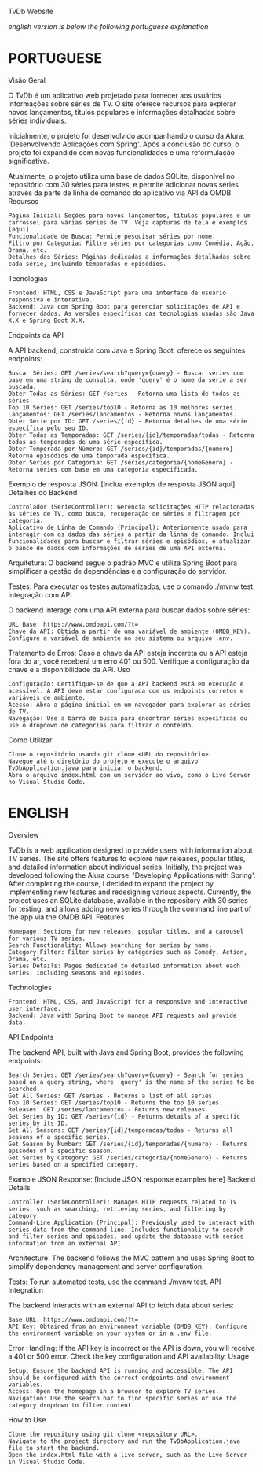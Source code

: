 TvDb Website

*english version is below the following portuguese explanation*

# PORTUGUESE
Visão Geral

O TvDb é um aplicativo web projetado para fornecer aos usuários informações sobre séries de TV. O site oferece recursos para explorar novos lançamentos, títulos populares e informações detalhadas sobre séries individuais. 


Inicialmente, o projeto foi desenvolvido acompanhando o curso da Alura: 'Desenvolvendo Aplicações com Spring'. Após a conclusão do curso, o projeto foi expandido com novas funcionalidades e uma reformulação significativa. 


Atualmente, o projeto utiliza uma base de dados SQLite, disponível no repositório com 30 séries para testes, e permite adicionar novas séries através da parte de linha de comando do aplicativo via API da OMDB.
Recursos

    Página Inicial: Seções para novos lançamentos, títulos populares e um carrossel para várias séries de TV. Veja capturas de tela e exemplos [aqui].
    Funcionalidade de Busca: Permite pesquisar séries por nome.
    Filtro por Categoria: Filtre séries por categorias como Comédia, Ação, Drama, etc.
    Detalhes das Séries: Páginas dedicadas a informações detalhadas sobre cada série, incluindo temporadas e episódios.

Tecnologias

    Frontend: HTML, CSS e JavaScript para uma interface de usuário responsiva e interativa.
    Backend: Java com Spring Boot para gerenciar solicitações de API e fornecer dados. As versões específicas das tecnologias usadas são Java X.X e Spring Boot X.X.

Endpoints da API

A API backend, construída com Java e Spring Boot, oferece os seguintes endpoints:

    Buscar Séries: GET /series/search?query={query} - Buscar séries com base em uma string de consulta, onde 'query' é o nome da série a ser buscada.
    Obter Todas as Séries: GET /series - Retorna uma lista de todas as séries.
    Top 10 Séries: GET /series/top10 - Retorna as 10 melhores séries.
    Lançamentos: GET /series/lancamentos - Retorna novos lançamentos.
    Obter Série por ID: GET /series/{id} - Retorna detalhes de uma série específica pelo seu ID.
    Obter Todas as Temporadas: GET /series/{id}/temporadas/todas - Retorna todas as temporadas de uma série específica.
    Obter Temporada por Número: GET /series/{id}/temporadas/{numero} - Retorna episódios de uma temporada específica.
    Obter Séries por Categoria: GET /series/categoria/{nomeGenero} - Retorna séries com base em uma categoria especificada.

Exemplo de resposta JSON: [Inclua exemplos de resposta JSON aqui]
Detalhes do Backend

    Controlador (SerieController): Gerencia solicitações HTTP relacionadas às séries de TV, como busca, recuperação de séries e filtragem por categoria.
    Aplicativo de Linha de Comando (Principal): Anteriormente usado para interagir com os dados das séries a partir da linha de comando. Inclui funcionalidades para buscar e filtrar séries e episódios, e atualizar o banco de dados com informações de séries de uma API externa.

Arquitetura: O backend segue o padrão MVC e utiliza Spring Boot para simplificar a gestão de dependências e a configuração do servidor.

Testes: Para executar os testes automatizados, use o comando ./mvnw test.
Integração com API

O backend interage com uma API externa para buscar dados sobre séries:

    URL Base: https://www.omdbapi.com/?t=
    Chave da API: Obtida a partir de uma variável de ambiente (OMDB_KEY). Configure a variável de ambiente no seu sistema ou arquivo .env.

Tratamento de Erros: Caso a chave da API esteja incorreta ou a API esteja fora do ar, você receberá um erro 401 ou 500. Verifique a configuração da chave e a disponibilidade da API.
Uso

    Configuração: Certifique-se de que a API backend está em execução e acessível. A API deve estar configurada com os endpoints corretos e variáveis de ambiente.
    Acesso: Abra a página inicial em um navegador para explorar as séries de TV.
    Navegação: Use a barra de busca para encontrar séries específicas ou use o dropdown de categorias para filtrar o conteúdo.

Como Utilizar

    Clone o repositório usando git clone <URL do repositório>.
    Navegue até o diretório do projeto e execute o arquivo TvDbApplication.java para iniciar o backend.
    Abra o arquivo index.html com um servidor ao vivo, como o Live Server no Visual Studio Code.

# ENGLISH
Overview

TvDb is a web application designed to provide users with information about TV series. The site offers features to explore new releases, popular titles, and detailed information about individual series. Initially, the project was developed following the Alura course: 'Developing Applications with Spring'. After completing the course, I decided to expand the project by implementing new features and redesigning various aspects. Currently, the project uses an SQLite database, available in the repository with 30 series for testing, and allows adding new series through the command line part of the app via the OMDB API.
Features

    Homepage: Sections for new releases, popular titles, and a carousel for various TV series.
    Search Functionality: Allows searching for series by name.
    Category Filter: Filter series by categories such as Comedy, Action, Drama, etc.
    Series Details: Pages dedicated to detailed information about each series, including seasons and episodes.

Technologies

    Frontend: HTML, CSS, and JavaScript for a responsive and interactive user interface.
    Backend: Java with Spring Boot to manage API requests and provide data.

API Endpoints

The backend API, built with Java and Spring Boot, provides the following endpoints:

    Search Series: GET /series/search?query={query} - Search for series based on a query string, where 'query' is the name of the series to be searched.
    Get All Series: GET /series - Returns a list of all series.
    Top 10 Series: GET /series/top10 - Returns the top 10 series.
    Releases: GET /series/lancamentos - Returns new releases.
    Get Series by ID: GET /series/{id} - Returns details of a specific series by its ID.
    Get All Seasons: GET /series/{id}/temporadas/todas - Returns all seasons of a specific series.
    Get Season by Number: GET /series/{id}/temporadas/{numero} - Returns episodes of a specific season.
    Get Series by Category: GET /series/categoria/{nomeGenero} - Returns series based on a specified category.

Example JSON Response: [Include JSON response examples here]
Backend Details

    Controller (SerieController): Manages HTTP requests related to TV series, such as searching, retrieving series, and filtering by category.
    Command-Line Application (Principal): Previously used to interact with series data from the command line. Includes functionality to search and filter series and episodes, and update the database with series information from an external API.

Architecture: The backend follows the MVC pattern and uses Spring Boot to simplify dependency management and server configuration.

Tests: To run automated tests, use the command ./mvnw test.
API Integration

The backend interacts with an external API to fetch data about series:

    Base URL: https://www.omdbapi.com/?t=
    API Key: Obtained from an environment variable (OMDB_KEY). Configure the environment variable on your system or in a .env file.

Error Handling: If the API key is incorrect or the API is down, you will receive a 401 or 500 error. Check the key configuration and API availability.
Usage

    Setup: Ensure the backend API is running and accessible. The API should be configured with the correct endpoints and environment variables.
    Access: Open the homepage in a browser to explore TV series.
    Navigation: Use the search bar to find specific series or use the category dropdown to filter content.

How to Use

    Clone the repository using git clone <repository URL>.
    Navigate to the project directory and run the TvDbApplication.java file to start the backend.
    Open the index.html file with a live server, such as the Live Server in Visual Studio Code.

